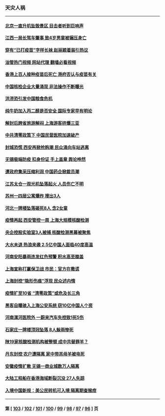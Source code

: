 ### 天灾人祸
---
#### [北京一直升机坠毁景区 目击者听到巨响声](../../pages/ncid280/n13775404.md?07071645) 
#### [江西一局长驾车肇事 致4岁男童被辗压身亡](../../pages/ncid280/n13775326.md?07071645) 
#### [穿有“已打疫苗”字样长袜 赵丽颖着装引热议](../../pages/ncid280/n13775080.md?07071645) 
#### [油管热门视频 网站代理 翻墙必看视频](http://209.222.30.114:81/youtube.html?07071645)
#### [香港上百人接种疫苗后死亡 港府否认与疫苗有关](../../pages/ncid280/n13775208.md?07071645) 
#### [中国核检企业大量涌现 非法操作不断曝光](../../pages/ncid280/n13775207.md?07071645) 
#### [洪涝恐引发中国粮食危机](../../pages/ncid280/n13775159.md?07071645) 
#### [纯牛奶加入丙二醇是否安全 国际专家早有明论](../../pages/ncid280/n13774980.md?07071645) 
#### [解封后跨省旅游解闷 上海游客挤爆三亚](../../pages/ncid280/n13774985.md?07071645) 
#### [中共清零政策下 中国民营医院加速破产](../../pages/ncid280/n13774881.md?07071645) 
#### [封城恐慌 西安再掀抢购潮 民众涌向车站逃离](../../pages/ncid280/n13775043.md?07071645) 
#### [无锡极端防疫 扣身份证 手上盖章 舆论哗然](../../pages/ncid280/n13774913.md?07071645) 
#### [遭政府集采压缩利润 中国药企掀裁员潮](../../pages/ncid280/n13774969.md?07071645) 
#### [江苏太仓一观光机坠落起火 人员伤亡不明](../../pages/ncid280/n13774807.md?07071645) 
#### [苏州一四层公寓爆炸 搜出3人](../../pages/ncid280/n13774770.md?07071645) 
#### [河北一牌楼坠落砸死8人 含2女童](../../pages/ncid280/n13774733.md?07071645) 
#### [疫情再起 西安管控一周 上海大规模核酸检测](../../pages/ncid280/n13774283.md?07071645) 
#### [央企控股实验室3人被捕 核酸检测黑幕被聚焦](../../pages/ncid280/n13774152.md?07071645) 
#### [大水未退 热浪来袭 2.5亿中国人面临40度高温](../../pages/ncid280/n13774061.md?07071645) 
#### [河南安阳暴雨连发红色预警 积水高至膝盖](../../pages/ncid280/n13774003.md?07071645) 
#### [上海宣称打赢保卫战 市民：官方在撒谎](../../pages/ncid280/n13773851.md?07071645) 
#### [上海封控“隐形伤痕”浮现 民众述内情](../../pages/ncid280/n13773324.md?07071645) 
#### [疫情扩至10省 “清零政策”或危及长三角](../../pages/ncid280/n13773328.md?07071645) 
#### [黑客自曝骇入上海公安系统 窃10亿中国人个资](../../pages/ncid280/n13773395.md?07071645) 
#### [河南漯河医院外 一蔚来汽车失控致1死5伤](../../pages/ncid280/n13773263.md?07071645) 
#### [石家庄一牌楼顶冠坠落 8人躲雨惨死](../../pages/ncid280/n13772948.md?07071645) 
#### [陕19家核酸检测机构被整顿 成中共替罪羊？](../../pages/ncid280/n13772816.md?07071645) 
#### [丹东封控 农户遭隔离 家中带羔母羊被电死](../../pages/ncid280/n13772757.md?07071645) 
#### [安徽疫情扩散 无锡一商业城数万人隔离](../../pages/ncid280/n13772567.md?07071645) 
#### [大陆工程船在香港海域断裂沉没 27人失踪](../../pages/ncid280/n13772484.md?07071645) 
#### [入境中国新规：美公民转机可入境 隔离期查猴痘](../../pages/ncid280/n13771991.md?07071645) 

---
#### 第 [ [103](./103.md?07071645) / [102](./102.md?07071645) / [101](./101.md?07071645) / [100](./100.md?07071645) / [99](./99.md?07071645) / [98](./98.md?07071645) / [97](./97.md?07071645) / [96](./96.md?07071645) ] 页
